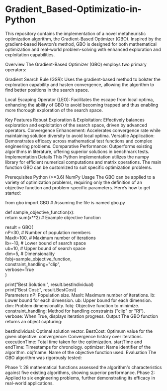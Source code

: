 # Gradient_Based-Optimizatio-in-Python
This repository contains the implementation of a novel metaheuristic optimization algorithm, the Gradient-Based Optimizer (GBO). Inspired by the gradient-based Newton’s method, GBO is designed for both mathematical optimization and real-world problem-solving with enhanced exploration and exploitation capabilities.

Overview
The Gradient-Based Optimizer (GBO) employs two primary operators:

Gradient Search Rule (GSR): Uses the gradient-based method to bolster the exploration capability and hasten convergence, allowing the algorithm to find better positions in the search space.

Local Escaping Operator (LEO): Facilitates the escape from local optima, enhancing the ability of GBO to avoid becoming trapped and thus enabling more thorough exploration of the search space.

Key Features
Robust Exploration & Exploitation: Effectively balances exploration and exploitation of the search space, driven by advanced operators.
Convergence Enhancement: Accelerates convergence rate while maintaining solution diversity to avoid local optima.
Versatile Application: Demonstrates efficacy across mathematical test functions and complex engineering problems.
Comparative Performance: Outperforms existing algorithms in literature, offering superior solutions in benchmark tests.
Implementation Details
This Python implementation utilizes the numpy library for efficient numerical computations and matrix operations. The main function GBO can be customized to suit specific optimization problems.

Prerequisites
Python (>=3.6)
NumPy
Usage
The GBO can be applied to a variety of optimization problems, requiring only the definition of an objective function and problem-specific parameters. Here’s how to get started:

from gbo import GBO  # Assuming the file is named gbo.py  

def sample_objective_function(x):  
    return sum(x**2)  # Example objective function  

result = GBO(  
    nP=30,                # Number of population members  
    MaxIt=100,            # Maximum number of iterations  
    lb=-10,               # Lower bound of search space  
    ub=10,                # Upper bound of search space  
    dim=5,                # Dimensionality  
    fobj=sample_objective_function,  
    constraint_handling="clip",  
    verbose=True  
)  

print("Best Solution:", result.bestIndividual)  
print("Best Cost:", result.BestCost)  
Parameters
nP: Population size.
MaxIt: Maximum number of iterations.
lb: Lower bound for each dimension.
ub: Upper bound for each dimension.
dim: Problem dimensionality.
fobj: Objective function to minimize.
constraint_handling: Method for handling constraints ("clip" or "RI").
verbose: When True, displays iteration progress.
Output
The GBO function returns an object capturing:

bestIndividual: Optimal solution vector.
BestCost: Optimum value for the given objective.
convergence: Convergence history over iterations.
executionTime: Total time taken for the optimization.
startTime and endTime: Timestamps for chronology.
optimizer: Name identifier of the algorithm.
objfname: Name of the objective function used.
Evaluation
The GBO algorithm was rigorously tested:

Phase 1: 28 mathematical functions assessed the algorithm's characteristics against five existing algorithms, showing superior performance.
Phase 2: Applied to six engineering problems, further demonstrating its efficacy in real-world applications.
